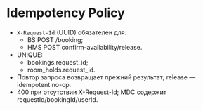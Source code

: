 # Idempotency Policy

- `X-Request-Id` (UUID) обязателен для: 
  - BS POST /booking; 
  - HMS POST confirm-availability/release.
- UNIQUE: 
  - bookings.request_id; 
  - room_holds.request_id.
- Повтор запроса возвращает прежний результат; release — idempotent no-op.
- 400 при отсутствии X-Request-Id; MDC содержит requestId/bookingId/userId.
